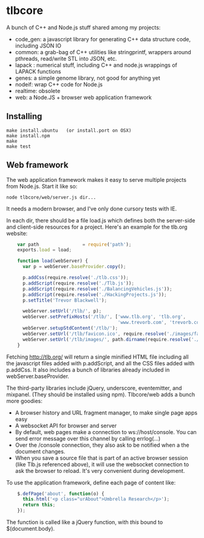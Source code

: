 tlbcore
=======

A bunch of C++ and Node.js stuff shared among my projects:

  * code_gen: a javascript library for generating C++ data structure code, including JSON IO
  * common: a grab-bag of C++ utilities like stringprintf, wrappers around pthreads, read/write STL into JSON, etc.
  * lapack : numerical stuff, including C++ and node.js wrappings of LAPACK functions
  * genes: a simple genome library, not good for anything yet
  * nodeif: wrap C++ code for Node.js
  * realtime: obsolete
  * web: a Node.JS + browser web application framework


Installing
--

    make install.ubuntu   (or install.port on OSX)
    make install.npm
    make
    make test

Web framework
--

The web application framework makes it easy to serve multiple projects from Node.js.
Start it like so:

    node tlbcore/web/server.js dir...

It needs a modern browser, and I've only done cursory tests with IE.

In each dir, there should be a file load.js which defines both the server-side and client-side resources for a project. Here's an example for the tlb.org website:

```javascript
    var path                = require('path');
    exports.load = load;

    function load(webServer) {
      var p = webServer.baseProvider.copy();

      p.addCss(require.resolve('./tlb.css'));
      p.addScript(require.resolve('./Tlb.js'));
      p.addScript(require.resolve('./BalancingVehicles.js'));
      p.addScript(require.resolve('./HackingProjects.js'));
      p.setTitle('Trevor Blackwell');

      webServer.setUrl('/tlb/', p);
      webServer.setPrefixHosts('/tlb/', ['www.tlb.org', 'tlb.org', 
                                         'www.trevorb.com', 'trevorb.com']);
      webServer.setupStdContent('/tlb/');
      webServer.setUrl('/tlb/favicon.ico', require.resolve('./images/favicon.ico'));
      webServer.setUrl('/tlb/images/', path.dirname(require.resolve('./images')));
    }
```
 
Fetching http://tlb.org/ will return a single minified HTML file including all the javascript files added with p.addScript, and all the CSS files added with p.addCss. It also includes a bunch of libraries already included in webServer.baseProvider. 

The third-party libraries include jQuery, underscore, eventemitter, and mixpanel. (They should be installed using npm). Tlbcore/web adds a bunch more goodies:

 * A browser history and URL fragment manager, to make single page apps easy
 * A websocket API for browser and server
 * By default, web pages make a connection to ws://host/console. You can send error message over this channel by calling errlog(...)
 * Over the /console connection, they also ask to be notified when a the document changes.
 * When you save a source file that is part of an active browser session (like Tlb.js referenced above), it will use the websocket connection to ask the browser to reload. It's very convenient during development.

To use the application framework, define each page of content like:
  
```javascript
    $.defPage('about', function(o) {
      this.html('<p class="urAbout">Umbrella Research</p>');
      return this;
    });
```

The function is called like a jQuery function, with *this* bound to $(document.body).

